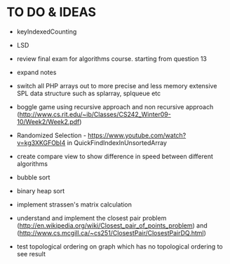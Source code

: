 TO DO & IDEAS
============

* keyIndexedCounting
* LSD


* review final exam for algorithms course. starting from question 13
* expand notes
* switch all PHP arrays out to more precise and less memory extensive SPL data structure such as splarray, splqueue etc
* boggle game using recursive approach and non recursive approach (http://www.cs.rit.edu/~ib/Classes/CS242_Winter09-10/Week2/Week2.pdf)
* Randomized Selection - https://www.youtube.com/watch?v=kg3XKGFObI4 in QuickFindIndexInUnsortedArray
* create compare view to show difference in speed between different algorithms
* bubble sort
* binary heap sort
* implement strassen's matrix calculation
* understand and implement the closest pair problem (http://en.wikipedia.org/wiki/Closest_pair_of_points_problem) and (http://www.cs.mcgill.ca/~cs251/ClosestPair/ClosestPairDQ.html)
* test topological ordering on graph which has no topological ordering to see result

